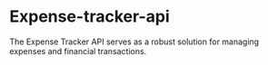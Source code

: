 # Expense-tracker-api
The Expense Tracker API serves as a robust solution for managing expenses and financial transactions.
